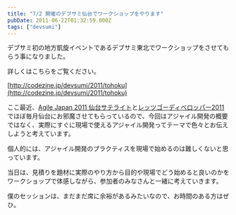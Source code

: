 ```yaml
---
title: "7/2 開催のデブサミ仙台でワークショップをやります"
pubDate: 2011-06-22T01:32:59.000Z
tags: ["devsumi"]
---
```


デブサミ初の地方凱旋イベントであるデブサミ東北でワークショップをさせてもらう事になりました。

詳しくはこちらをご覧ください。

[http://codezine.jp/devsumi/2011/tohoku](http://codezine.jp/devsumi/2011/tohoku)

ここ最近、[Agile Japan 2011 仙台サテライト](http://d.hatena.ne.jp/nawoto/20110418/1303110531)と[レッツゴーディベロッパー2011](http://d.hatena.ne.jp/nawoto/20110530/1306777040)でほぼ毎月仙台にお邪魔させてもらっているので、今回はアジャイル開発の概要ではなく、実際にすぐに現場で使えるアジャイル開発ってテーマで色々とお伝えしようと考えています。

個人的には、アジャイル開発のプラクティスを現場で始めるのは難しくないと思っています。

当日は、見積りを題材に実際のやり方から目的や現場でどう始めると良いのかをワークショップで体感しながら、参加者のみなさんと一緒に考えていきます。

僕のセッションは、まだまだ席に余裕があるみたいなので、お時間のある方はぜひ。